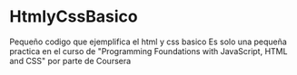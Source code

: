# HtmlyCssBasico
Pequeño codigo que ejemplifica el html y css basico 
Es solo una pequeña practica en el curso de "Programming Foundations with JavaScript, HTML and CSS" por parte de Coursera
